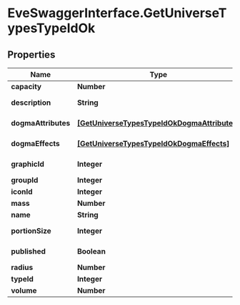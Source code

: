# EveSwaggerInterface.GetUniverseTypesTypeIdOk

## Properties
Name | Type | Description | Notes
------------ | ------------- | ------------- | -------------
**capacity** | **Number** | capacity number | [optional] 
**description** | **String** | description string | 
**dogmaAttributes** | [**[GetUniverseTypesTypeIdOkDogmaAttributes]**](GetUniverseTypesTypeIdOkDogmaAttributes.md) | dogma_attributes array | [optional] 
**dogmaEffects** | [**[GetUniverseTypesTypeIdOkDogmaEffects]**](GetUniverseTypesTypeIdOkDogmaEffects.md) | dogma_effects array | [optional] 
**graphicId** | **Integer** | graphic_id integer | [optional] 
**groupId** | **Integer** | group_id integer | 
**iconId** | **Integer** | icon_id integer | [optional] 
**mass** | **Number** | mass number | [optional] 
**name** | **String** | name string | 
**portionSize** | **Integer** | portion_size integer | [optional] 
**published** | **Boolean** | published boolean | 
**radius** | **Number** | radius number | [optional] 
**typeId** | **Integer** | type_id integer | 
**volume** | **Number** | volume number | [optional] 


